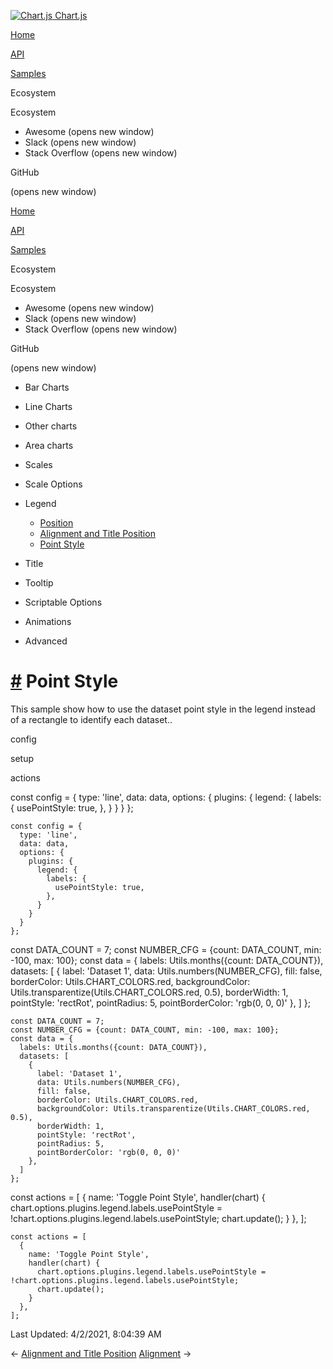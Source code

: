 <a href="/docs/3.0.0/" class="home-link router-link-active"><img src="/docs/3.0.0/favicon.ico" alt="Chart.js" class="logo" /> <span class="site-name can-hide">Chart.js</span></a>

<a href="/docs/3.0.0/" class="nav-link">Home</a>

<a href="/docs/3.0.0/api/" class="nav-link">API</a>

<a href="/docs/3.0.0/samples/" class="nav-link router-link-active">Samples</a>

<span class="title">Ecosystem</span> <span class="arrow down"></span>

<span class="title">Ecosystem</span> <span class="arrow right"></span>

-   Awesome
    <span class="sr-only">(opens new window)</span>
-   Slack
    <span class="sr-only">(opens new window)</span>
-   Stack Overflow
    <span class="sr-only">(opens new window)</span>

GitHub

<span class="sr-only">(opens new window)</span>

<a href="/docs/3.0.0/" class="nav-link">Home</a>

<a href="/docs/3.0.0/api/" class="nav-link">API</a>

<a href="/docs/3.0.0/samples/" class="nav-link router-link-active">Samples</a>

<span class="title">Ecosystem</span> <span class="arrow down"></span>

<span class="title">Ecosystem</span> <span class="arrow right"></span>

-   Awesome
    <span class="sr-only">(opens new window)</span>
-   Slack
    <span class="sr-only">(opens new window)</span>
-   Stack Overflow
    <span class="sr-only">(opens new window)</span>

GitHub

<span class="sr-only">(opens new window)</span>

-   Bar Charts <span class="arrow right"></span>

-   Line Charts <span class="arrow right"></span>

-   Other charts <span class="arrow right"></span>

-   Area charts <span class="arrow right"></span>

-   Scales <span class="arrow right"></span>

-   Scale Options <span class="arrow right"></span>

-   Legend <span class="arrow down"></span>

    -   <a href="/docs/3.0.0/samples/legend/position.html" class="sidebar-link">Position</a>
    -   <a href="/docs/3.0.0/samples/legend/title.html" class="sidebar-link">Alignment and Title Position</a>
    -   <a href="/docs/3.0.0/samples/legend/point-style.html" class="active sidebar-link">Point Style</a>

-   Title <span class="arrow right"></span>

-   Tooltip <span class="arrow right"></span>

-   Scriptable Options <span class="arrow right"></span>

-   Animations <span class="arrow right"></span>

-   Advanced <span class="arrow right"></span>

<a href="#point-style" class="header-anchor">#</a> Point Style
==============================================================

This sample show how to use the dataset point style in the legend instead of a rectangle to identify each dataset..

config

setup

actions

<a href="https://github.com/chartjs/Chart.js/blob/master/docs/samples/legend/point-style.md" class="code-editor-tool fab fa-github fa-lg" title="View on GitHub"></a>

const config = { type: 'line', data: data, options: { plugins: { legend: { labels: { usePointStyle: true, }, } } } };

    const config = {
      type: 'line',
      data: data,
      options: {
        plugins: {
          legend: {
            labels: {
              usePointStyle: true,
            },
          }
        }
      }
    };

const DATA\_COUNT = 7; const NUMBER\_CFG = {count: DATA\_COUNT, min: -100, max: 100}; const data = { labels: Utils.months({count: DATA\_COUNT}), datasets: \[ { label: 'Dataset 1', data: Utils.numbers(NUMBER\_CFG), fill: false, borderColor: Utils.CHART\_COLORS.red, backgroundColor: Utils.transparentize(Utils.CHART\_COLORS.red, 0.5), borderWidth: 1, pointStyle: 'rectRot', pointRadius: 5, pointBorderColor: 'rgb(0, 0, 0)' }, \] };

    const DATA_COUNT = 7;
    const NUMBER_CFG = {count: DATA_COUNT, min: -100, max: 100};
    const data = {
      labels: Utils.months({count: DATA_COUNT}),
      datasets: [
        {
          label: 'Dataset 1',
          data: Utils.numbers(NUMBER_CFG),
          fill: false,
          borderColor: Utils.CHART_COLORS.red,
          backgroundColor: Utils.transparentize(Utils.CHART_COLORS.red, 0.5),
          borderWidth: 1,
          pointStyle: 'rectRot',
          pointRadius: 5,
          pointBorderColor: 'rgb(0, 0, 0)'
        },
      ]
    };

const actions = \[ { name: 'Toggle Point Style', handler(chart) { chart.options.plugins.legend.labels.usePointStyle = !chart.options.plugins.legend.labels.usePointStyle; chart.update(); } }, \];

    const actions = [
      {
        name: 'Toggle Point Style',
        handler(chart) {
          chart.options.plugins.legend.labels.usePointStyle = !chart.options.plugins.legend.labels.usePointStyle;
          chart.update();
        }
      },
    ];

<span class="prefix">Last Updated:</span> <span class="time">4/2/2021, 8:04:39 AM</span>

<span class="prev"> ← <a href="/docs/3.0.0/samples/legend/title.html" class="prev">Alignment and Title Position</a> </span> <span class="next"> [Alignment](/docs/3.0.0/samples/title/alignment.html) → </span>
